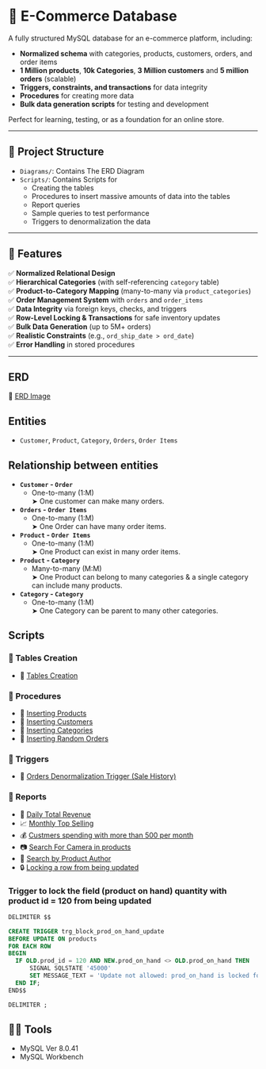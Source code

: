 # 🛒 E-Commerce Database

A fully structured MySQL database for an e-commerce platform, including:
- **Normalized schema** with categories, products, customers, orders, and order items
- **1 Million products**, **10k Categories**, **3 Million customers** and **5 million orders** (scalable)
- **Triggers, constraints, and transactions** for data integrity
- **Procedures** for creating more data
- **Bulk data generation scripts** for testing and development

Perfect for learning, testing, or as a foundation for an online store.

---
## 📌 Project Structure
- `Diagrams/`: Contains The ERD Diagram
- `Scripts/`: Contains Scripts for 
	- Creating the tables
	- Procedures to insert massive amounts of data into the tables
 	- Report queries
  	- Sample queries to test performance
  	- Triggers to denormalization the data

---
## 🔧 Features

✅ **Normalized Relational Design**  
✅ **Hierarchical Categories** (with self-referencing `category` table)  
✅ **Product-to-Category Mapping** (many-to-many via `product_categories`)  
✅ **Order Management System** with `orders` and `order_items`  
✅ **Data Integrity** via foreign keys, checks, and triggers  
✅ **Row-Level Locking & Transactions** for safe inventory updates  
✅ **Bulk Data Generation** (up to 5M+ orders)  
✅ **Realistic Constraints** (e.g., `ord_ship_date > ord_date`)  
✅ **Error Handling** in stored procedures  

---
## ERD
🔗 [ERD Image](Diagrams/Web%20Store%20ERD.png)

## Entities
-  `Customer`, `Product`, `Category`, `Orders`, `Order Items`
  
## Relationship between entities 
- **`Customer` - `Order`**
  - One-to-many (1:M)  
  ➤ One customer can make many orders.
- **`Orders` - `Order Items`**
  - One-to-many (1:M)  
  ➤ One Order can have many order items.
- **`Product` - `Order Items`**
  - One-to-many (1:M)  
  ➤ One Product can exist in many order items.
- **`Product` - `Category`**
  - Many-to-many (M:M)  
  ➤ One Product can belong to many categories & a single category can include many products.
- **`Category` - `Category`**
  - One-to-many (1:M)  
  ➤ One Category can be parent to many other categories.

## Scripts
### 🧱 Tables Creation
- 🔗 [Tables Creation](Scripts/Tables/create_tables.sql)

### 🧱 Procedures
- 🔗 [Inserting Products](Scripts/Procedures/insert_dummy_products.sql)
- 🔗 [Inserting Customers](Scripts/Procedures/insert_dummy_customers.sql)
- 🔗 [Inserting Categories](Scripts/Procedures/insert_dummy_categories.sql)
- 🔗 [Inserting Random Orders](Scripts/Procedures/insert_random_dummy_orders.sql)

### 🧱 Triggers
- 🔗 [Orders Denormalization Trigger (Sale History)](Scripts/Triggers/orders_denormalization.sql)

### 📄 Reports
- 📅 [Daily Total Revenue](Scripts/Reports/daily_total_revenue.sql)
- 📈 [Monthly Top Selling](Scripts/Reports/monthly_top_selling.sql)
- 💰 [Custmers spending with more than 500 per month](Scripts/Reports/customers_monthly_spending_with_more_than_500.sql)
- 📷 [Search For Camera in products](Scripts/Reports/search_for_camera_in_products.sql)
- 👷 [Search by Product Author](Scripts/Reports/search_by_product_author.sql)
- 🔒 [Locking a row from being updated](Scripts/Reports/row_locking.sql)



### Trigger to lock the field (product on hand) quantity with product id = 120 from being updated
``` sql
DELIMITER $$

CREATE TRIGGER trg_block_prod_on_hand_update
BEFORE UPDATE ON products
FOR EACH ROW
BEGIN
  IF OLD.prod_id = 120 AND NEW.prod_on_hand <> OLD.prod_on_hand THEN
	  SIGNAL SQLSTATE '45000'
	  SET MESSAGE_TEXT = 'Update not allowed: prod_on_hand is locked for product ID 120';
  END IF;
END$$

DELIMITER ;
```



## 🔧🔨 Tools
- MySQL  Ver 8.0.41
- MySQL Workbench 
